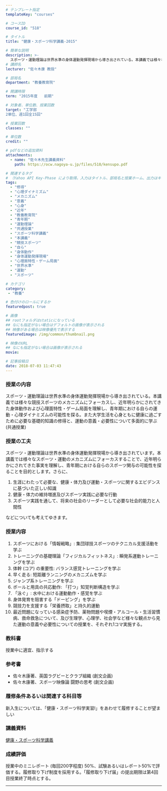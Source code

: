 ```yaml
---
# テンプレート指定
templateKey: "courses"

# コースID
course_id: "518"

# タイトル
title: "健康・スポーツ科学講義-2015"

# 簡単な説明
description: >-
  スポーツ・運動理論は世界水準の身体運動発揮現場から導き出されている。本講義では様々な競技スポーツのメカニズムにフォーカスし、近年明らかにされてきた身体動作および心理面特性・ゲーム局面を理解し、青年期における自らの運動・心理ダイナミズムの可能性を探る。また大学生活を心身ともに健康に過ごすために必要な基礎的知識の修得と、運動の意義・必要性について多面的に学ぶ (共通授業) ....
# 講師名
lecturer: "佐々木康 教授"

# 部局名
department: "教養教育院"

# 開講時限
term: "2015年度	前期"

# 対象者、単位数、授業回数
target: "工学部
2単位、週1回全15回"

# 授業回数
classes: ""

# 単位数
credit: ""

# pdfなどの追加資料
attachments:
  - name: "佐々木先生講義資料" 
    path: https://ocw.nagoya-u.jp/files/518/kensupo.pdf

# 関連するタグ
# （Yahoo API Key-Phase により取得。入力はタイトル、部局名と授業ホーム、出力はキーフレーズ（tags））
tags:
  - "修得"
  - "心理ダイナミズム"
  - "メカニズム"
  - "意義"
  - "心身"
  - "近年"
  - "教養教育院"
  - "青年期"
  - "運動理論"
  - "共通授業"
  - "スポーツ科学講義"
  - "本講義"
  - "競技スポーツ"
  - "自ら"
  - "身体動作"
  - "身体運動発揮現場"
  - "心理面特性・ゲーム局面"
  - "世界水準"
  - "運動"
  - "スポーツ"

# カテゴリ
category:
 - "教養"

# 色付けのロールにするか
featuredpost: true

# 画像
## rootフォルダはstaticになっている
## なにも指定がない場合はデフォルトの画像が表示される
## 映像がある場合は映像優先で表示する
featuredimage: /img/common/thumbnail.png

# 映像のURL
## なにも指定がない場合は画像が表示される
movie: 

# 記事投稿日
date: 2018-07-03 11:47:43
---
```


### 授業の内容

スポーツ・運動理論は世界水準の身体運動発揮現場から導き出されている。本講義では様々な競技スポーツのメカニズムにフォーカスし、近年明らかにされてきた身体動作および心理面特性・ゲーム局面を理解し、青年期における自らの運動・心理ダイナミズムの可能性を探る。また大学生活を心身ともに健康に過ごすために必要な基礎的知識の修得と、運動の意義・必要性について多面的に学ぶ (共通授業)


### 授業の工夫

スポーツ・運動理論は世界水準の身体運動発揮現場から導き出されています。本講義では様々なスポーツ・運動のメカニズムにフォーカスすることで、近年明らかにされてきた事実を理解し、青年期における自らのスポーツ関与の可能性を探ることを目的とします。さらに、

1. 生涯にわたって必要な、健康・体力及び運動・スポーツに関するエビデンスに基づいた正しい知識
2. 健康・体力の維持増進及びスポーツ実践に必要な行動
3. スポーツ実践を通して、将来の社会のリーダーとして必要な社会的能力と人間性

などについても考えてゆきます。





### 授業内容

1. スポーツにおける「情報戦略」: 集団球技スポーツのテクニカル支援活動を学ぶ
2. トレーニングの基礎理論「フィジカルフィットネス」: 瞬発系運動トレーニングを学ぶ
3. 体幹 (コア) の重要性: バランス感覚トレーニングを学ぶ
4. 早く走る: 短距離ランニングのメカニズムを学ぶ
5. ジャンプ系トレーニングを学ぶ
6. ボールと用具の共応動作: 「打つ」知覚判断構造を学ぶ
7. 「泳ぐ」: 水中における運動動作・感覚を学ぶ
8. 身体発育を阻害する「ドーピング」を学ぶ
9. 競技力を支援する「栄養摂取」と持久的運動
10. 最近問題になっている感染症予防、薬物問題や喫煙・アルコール・生活習慣病、救命救急について、及び生理学、心理学、社会学など様々な観点から見た運動の意義や必要性についての授業を、それぞれ1コマ実施する。

### 教科書

授業中に適宜、指示する

### 参考書

* 佐々木康著、英国ラグビーとクラブ組織 (創文企画)
* 佐々木康著、スポーツ映像論 闘野の思考 (創文企画)

### 履修条件あるいは関連する科目等

新入生については、「健康・スポーツ科学実習Ⅰ」をあわせて履修することが望ましい





### 講義資料

[健康・スポーツ科学講義](https://ocw.nagoya-u.jp/files/518/kensupo.pdf) 






### 成績評価

授業中のミニレポート (毎回200字程度) 50%、試験あるいはレポート50%で評価する。履修取り下げ制度を採用する。「履修取り下げ届」の提出期限は第4回目授業終了時点とする。



-----